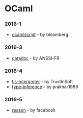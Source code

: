 # OCaml


### 2016-1
- [ocamlscript](https://github.com/bloomberg/ocamlscript) - by bloomberg

### 2016-3
- [caradoc](https://github.com/ANSSI-FR/caradoc) - by ANSSI-FR

### 2016-4
- [tis-interpreter](https://github.com/TrustInSoft/tis-interpreter) - by TrustInSoft
- [type-inference](https://github.com/prakhar1989/type-inference) - by prakhar1989

### 2016-5
- [reason](https://github.com/facebook/reason) - by facebook
